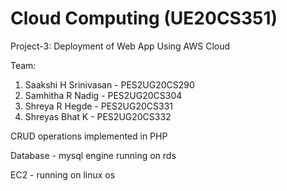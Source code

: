 
# Cloud Computing (UE20CS351)
Project-3: Deployment of Web App Using AWS Cloud

 Team:
1. Saakshi H Srinivasan - PES2UG20CS290
2. Samhitha R Nadig - PES2UG20CS304
3. Shreya R Hegde - PES2UG20CS331
4. Shreyas Bhat K - PES2UG20CS332


CRUD operations implemented in PHP

Database - mysql engine running on rds

EC2 - running on linux os
